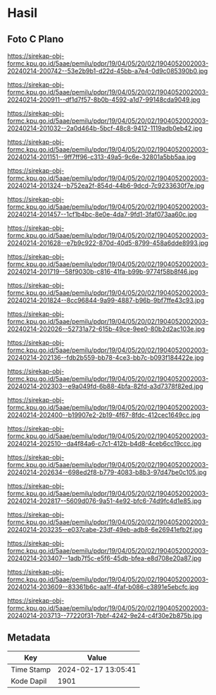 # Hasil

## Foto C Plano

https://sirekap-obj-formc.kpu.go.id/5aae/pemilu/pdpr/19/04/05/20/02/1904052002003-20240214-200742--53e2b9b1-d22d-45bb-a7e4-0d9c085390b0.jpg

https://sirekap-obj-formc.kpu.go.id/5aae/pemilu/pdpr/19/04/05/20/02/1904052002003-20240214-200911--df1d7f57-8b0b-4592-a1d7-99148cda9049.jpg

https://sirekap-obj-formc.kpu.go.id/5aae/pemilu/pdpr/19/04/05/20/02/1904052002003-20240214-201032--2a0d464b-5bcf-48c8-9412-1119adb0eb42.jpg

https://sirekap-obj-formc.kpu.go.id/5aae/pemilu/pdpr/19/04/05/20/02/1904052002003-20240214-201151--9ff7ff96-c313-49a5-9c6e-32801a5bb5aa.jpg

https://sirekap-obj-formc.kpu.go.id/5aae/pemilu/pdpr/19/04/05/20/02/1904052002003-20240214-201324--b752ea2f-854d-44b6-9dcd-7c9233630f7e.jpg

https://sirekap-obj-formc.kpu.go.id/5aae/pemilu/pdpr/19/04/05/20/02/1904052002003-20240214-201457--1cf1b4bc-8e0e-4da7-9fd1-3faf073aa60c.jpg

https://sirekap-obj-formc.kpu.go.id/5aae/pemilu/pdpr/19/04/05/20/02/1904052002003-20240214-201628--e7b9c922-870d-40d5-8799-458a6dde8993.jpg

https://sirekap-obj-formc.kpu.go.id/5aae/pemilu/pdpr/19/04/05/20/02/1904052002003-20240214-201719--58f9030b-c816-41fa-b99b-9774f58b8f46.jpg

https://sirekap-obj-formc.kpu.go.id/5aae/pemilu/pdpr/19/04/05/20/02/1904052002003-20240214-201824--8cc96844-9a99-4887-b96b-9bf7ffe43c93.jpg

https://sirekap-obj-formc.kpu.go.id/5aae/pemilu/pdpr/19/04/05/20/02/1904052002003-20240214-202026--52731a72-615b-49ce-9ee0-80b2d2ac103e.jpg

https://sirekap-obj-formc.kpu.go.id/5aae/pemilu/pdpr/19/04/05/20/02/1904052002003-20240214-202136--fdb2b559-bb78-4ce3-bb7c-b093f184422e.jpg

https://sirekap-obj-formc.kpu.go.id/5aae/pemilu/pdpr/19/04/05/20/02/1904052002003-20240214-202303--e9a049fd-6b88-4bfa-82fd-a3d7378f82ed.jpg

https://sirekap-obj-formc.kpu.go.id/5aae/pemilu/pdpr/19/04/05/20/02/1904052002003-20240214-202400--b19907e2-2b19-4f67-8fdc-412cec1649cc.jpg

https://sirekap-obj-formc.kpu.go.id/5aae/pemilu/pdpr/19/04/05/20/02/1904052002003-20240214-202510--da4f84a6-c7c1-412b-b4d8-4ceb6cc19ccc.jpg

https://sirekap-obj-formc.kpu.go.id/5aae/pemilu/pdpr/19/04/05/20/02/1904052002003-20240214-202634--698ed2f8-b779-4083-b8b3-97d47be0c105.jpg

https://sirekap-obj-formc.kpu.go.id/5aae/pemilu/pdpr/19/04/05/20/02/1904052002003-20240214-202817--5609d076-9a51-4e92-bfc6-74d9fc4d1e85.jpg

https://sirekap-obj-formc.kpu.go.id/5aae/pemilu/pdpr/19/04/05/20/02/1904052002003-20240214-203235--e037cabe-23df-49eb-adb8-6e26941efb2f.jpg

https://sirekap-obj-formc.kpu.go.id/5aae/pemilu/pdpr/19/04/05/20/02/1904052002003-20240214-203407--1adb7f5c-e5f6-45db-bfea-e8d708e20a87.jpg

https://sirekap-obj-formc.kpu.go.id/5aae/pemilu/pdpr/19/04/05/20/02/1904052002003-20240214-203609--83361b6c-aa1f-4faf-b086-c3891e5ebcfc.jpg

https://sirekap-obj-formc.kpu.go.id/5aae/pemilu/pdpr/19/04/05/20/02/1904052002003-20240214-203713--77220f31-7bbf-4242-9e24-c4f30e2b875b.jpg


## Metadata

| Key        | Value               |
| ---------- | ------------------- |
| Time Stamp | 2024-02-17 13:05:41 |
| Kode Dapil | 1901                |



